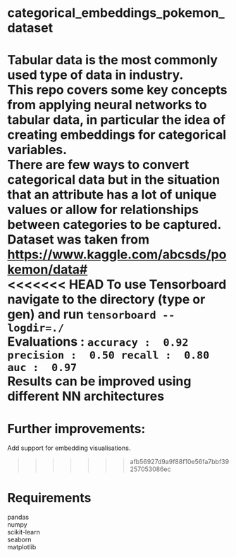 # categorical_embeddings_pokemon_dataset
Tabular data is the most commonly used type of data in industry.  
This repo covers some key concepts from applying neural networks to tabular data, in particular the idea of creating embeddings for categorical variables.  
There are few ways to convert categorical data but in the situation that an attribute has a lot of unique values or allow for relationships between categories to be captured.   
Dataset was taken from https://www.kaggle.com/abcsds/pokemon/data#  
<<<<<<< HEAD
To use Tensorboard navigate to the directory (type or gen) and run `tensorboard --logdir=./`  
Evaluations : `accuracy :  0.92 precision :  0.50 recall :  0.80 auc :  0.97`  
Results can be improved using different NN architectures
=======

# Further improvements:
Add support for embedding visualisations.  
>>>>>>> afb56927d9a9f88f10e56fa7bbf39257053086ec


# Requirements
pandas  
numpy  
scikit-learn  
seaborn  
matplotlib 
